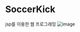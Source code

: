 # SoccerKick
jsp를 이용한 웹 프로그래밍
![image](https://github.com/user-attachments/assets/bd696ca7-716c-49eb-a9c2-aec1c2f633e0)
